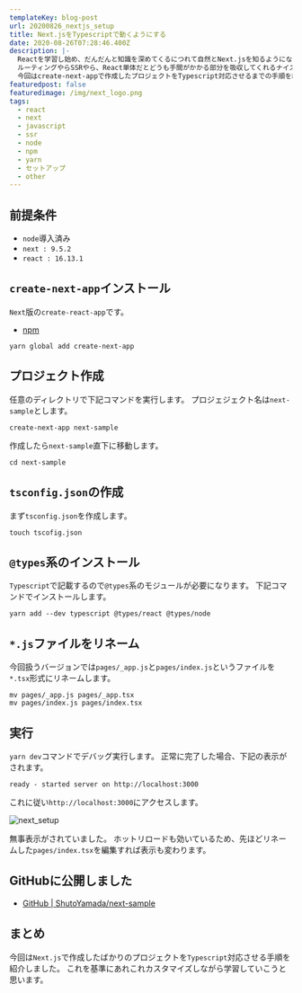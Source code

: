 ```yaml
---
templateKey: blog-post
url: 20200826_nextjs_setup
title: Next.jsをTypescriptで動くようにする
date: 2020-08-26T07:28:46.400Z
description: |-
  Reactを学習し始め、だんだんと知識を深めてくるにつれて自然とNext.jsを知るようになると思います。
  ルーティングやらSSRやら、React単体だとどうも手間がかかる部分を吸収してくれるナイスなライブラリです。
  今回はcreate-next-appで作成したプロジェクトをTypescript対応させるまでの手順を紹介します。
featuredpost: false
featuredimage: /img/next_logo.png
tags:
  - react
  - next
  - javascript
  - ssr
  - node
  - npm
  - yarn
  - セットアップ
  - other
---
```

## 前提条件
- `node`導入済み
- `next : 9.5.2`
- `react : 16.13.1`

## `create-next-app`インストール
`Next`版の`create-react-app`です。
- [npm](https://www.npmjs.com/package/create-next-app)

```shell
yarn global add create-next-app
```

## プロジェクト作成
任意のディレクトリで下記コマンドを実行します。
プロジェジェクト名は`next-sample`とします。

```shell
create-next-app next-sample
```

作成したら`next-sample`直下に移動します。

```shell
cd next-sample
```

## `tsconfig.json`の作成
まず`tsconfig.json`を作成します。

```shell
touch tscofig.json
```

## `@types`系のインストール
`Typescript`で記載するので`@types`系のモジュールが必要になります。
下記コマンドでインストールします。

```shell
yarn add --dev typescript @types/react @types/node
```

## `*.js`ファイルをリネーム
今回扱うバージョンでは`pages/_app.js`と`pages/index.js`というファイルを`*.tsx`形式にリネームします。

```shell
mv pages/_app.js pages/_app.tsx
mv pages/index.js pages/index.tsx
```

## 実行
`yarn dev`コマンドでデバッグ実行します。
正常に完了した場合、下記の表示がされます。

```shell
ready - started server on http://localhost:3000
```

これに従い`http://localhost:3000`にアクセスします。

![next_setup](/img/next_setup.png "next_setup")

無事表示がされていました。
ホットリロードも効いているため、先ほどリネームした`pages/index.tsx`を編集すれば表示も変わります。

## GitHubに公開しました
- [GitHub | ShutoYamada/next-sample](https://github.com/ShutoYamada/next-sample)

## まとめ
今回は`Next.js`で作成したばかりのプロジェクトを`Typescript`対応させる手順を紹介しました。
これを基準にあれこれカスタマイズしながら学習していこうと思います。